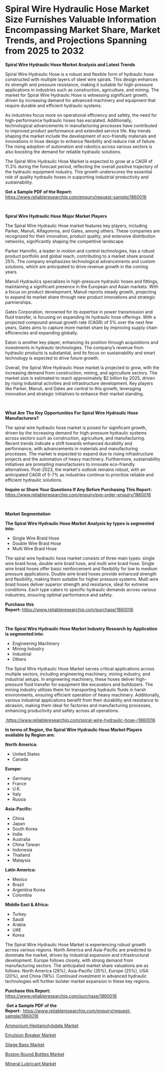 <p><h1>Spiral Wire Hydraulic Hose Market Size Furnishes Valuable Information Encompassing Market Share, Market Trends, and Projections Spanning from 2025 to 2032</h1></p><p><strong>Spiral Wire Hydraulic Hose Market Analysis and Latest Trends</strong></p>
<p><p>Spiral Wire Hydraulic Hose is a robust and flexible form of hydraulic hose constructed with multiple layers of steel wire spirals. This design enhances its strength and pressure resistance, making it suitable for high-pressure applications in industries such as construction, agriculture, and mining. The market for Spiral Wire Hydraulic Hose is witnessing significant growth, driven by increasing demand for advanced machinery and equipment that require durable and efficient hydraulic systems.</p><p>As industries focus more on operational efficiency and safety, the need for high-performance hydraulic hoses has escalated. Additionally, technological advancements in manufacturing processes have contributed to improved product performance and extended service life. Key trends shaping the market include the development of eco-friendly materials and innovations in hose design to enhance flexibility and reduce risk of failure. The rising adoption of automation and robotics across various sectors is also boosting the demand for reliable hydraulic solutions.</p><p>The Spiral Wire Hydraulic Hose Market is expected to grow at a CAGR of 11.3% during the forecast period, reflecting the overall positive trajectory of the hydraulic equipment industry. This growth underscores the essential role of quality hydraulic hoses in supporting industrial productivity and sustainability.</p></p>
<p><strong>Get a Sample PDF of the Report:&nbsp;</strong> <a href="https://www.reliableresearchiq.com/enquiry/request-sample/1860016?utm_campaign=1720&utm_medium=2&utm_source=Github&utm_content=ia&utm_term=30012025&utm_id=spiral-wire-hydraulic-hose">https://www.reliableresearchiq.com/enquiry/request-sample/1860016</a></p>
<p>&nbsp;</p>
<p><strong>Spiral Wire Hydraulic Hose Major Market Players</strong></p>
<p><p>The Spiral Wire Hydraulic Hose market features key players, including Parker, Manuli, Alfagomma, and Gates, among others. These companies are recognized for their innovation, product quality, and extensive distribution networks, significantly shaping the competitive landscape.</p><p>Parker Hannifin, a leader in motion and control technologies, has a robust product portfolio and global reach, contributing to a market share around 25%. The company emphasizes technological advancements and custom solutions, which are anticipated to drive revenue growth in the coming years.</p><p>Manuli Hydraulics specializes in high-pressure hydraulic hoses and fittings, maintaining a significant presence in the European and Asian markets. With a focus on product development, Manuli reports steady growth, projecting to expand its market share through new product innovations and strategic partnerships.</p><p>Gates Corporation, renowned for its expertise in power transmission and fluid transfer, is focusing on expanding its hydraulic hose offerings. With a projected compound annual growth rate (CAGR) of 5% over the next few years, Gates aims to capture more market share by improving supply chain efficiencies and expanding globally.</p><p>Eaton is another key player, enhancing its position through acquisitions and investments in hydraulic technologies. The company’s revenue from hydraulic products is substantial, and its focus on sustainability and smart technology is expected to drive future growth.</p><p>Overall, the Spiral Wire Hydraulic Hose market is projected to grow, with the increasing demand from construction, mining, and agriculture sectors. The market size is estimated to reach approximately $2 billion by 2025, driven by rising industrial activities and infrastructure development. Key players like Parker, Manuli, and Gates are central to this growth, leveraging innovation and strategic initiatives to enhance their market standing.</p></p>
<p>&nbsp;</p>
<p><strong>What Are The Key Opportunities For Spiral Wire Hydraulic Hose Manufacturers?</strong></p>
<p><p>The spiral wire hydraulic hose market is poised for significant growth, driven by the increasing demand for high-pressure hydraulic systems across sectors such as construction, agriculture, and manufacturing. Recent trends indicate a shift towards enhanced durability and performance, with advancements in materials and manufacturing processes. The market is expected to expand due to rising infrastructure projects and the automation of heavy machinery. Furthermore, sustainability initiatives are prompting manufacturers to innovate eco-friendly alternatives. Post-2023, the market's outlook remains robust, with an anticipated CAGR of 5-7% as industries continue to prioritize reliable and efficient hydraulic solutions.</p></p>
<p><strong>Inquire or Share Your Questions If Any Before Purchasing This Report:</strong> <a href="https://www.reliableresearchiq.com/enquiry/pre-order-enquiry/1860016?utm_campaign=1720&utm_medium=2&utm_source=Github&utm_content=ia&utm_term=30012025&utm_id=spiral-wire-hydraulic-hose">https://www.reliableresearchiq.com/enquiry/pre-order-enquiry/1860016</a></p>
<p>&nbsp;</p>
<p><strong>Market Segmentation</strong></p>
<p><strong>The Spiral Wire Hydraulic Hose Market Analysis by types is segmented into:</strong></p>
<p><ul><li>Single Wire Braid Hose</li><li>Double Wire Braid Hose</li><li>Multi Wire Braid Hose</li></ul></p>
<p><p>The spiral wire hydraulic hose market consists of three main types: single wire braid hose, double wire braid hose, and multi wire braid hose. Single wire braid hoses offer basic reinforcement and flexibility for low to medium pressure applications. Double wire braid hoses provide enhanced strength and flexibility, making them suitable for higher pressure systems. Multi wire braid hoses deliver superior strength and resistance, ideal for extreme conditions. Each type caters to specific hydraulic demands across various industries, ensuring optimal performance and safety.</p></p>
<p><strong>Purchase this Report:&nbsp;</strong><a href="https://www.reliableresearchiq.com/purchase/1860016?utm_campaign=1720&utm_medium=2&utm_source=Github&utm_content=ia&utm_term=30012025&utm_id=spiral-wire-hydraulic-hose">https://www.reliableresearchiq.com/purchase/1860016</a></p>
<p>&nbsp;</p>
<p><strong>The Spiral Wire Hydraulic Hose Market Industry Research by Application is segmented into:</strong></p>
<p><ul><li>Engineering Machinery</li><li>Mining Industry</li><li>Industrial</li><li>Others</li></ul></p>
<p><p>The Spiral Wire Hydraulic Hose Market serves critical applications across multiple sectors, including engineering machinery, mining industry, and industrial setups. In engineering machinery, these hoses deliver high-pressure fluid transfer for equipment like excavators and bulldozers. The mining industry utilizes them for transporting hydraulic fluids in harsh environments, ensuring efficient operation of heavy machinery. Additionally, various industrial applications benefit from their durability and resistance to abrasion, making them ideal for factories and manufacturing processes, enhancing productivity and safety across all operations.</p></p>
<p><a href="https://www.reliableresearchiq.com/spiral-wire-hydraulic-hose-r1860016?utm_campaign=1720&utm_medium=2&utm_source=Github&utm_content=ia&utm_term=30012025&utm_id=spiral-wire-hydraulic-hose">&nbsp;https://www.reliableresearchiq.com/spiral-wire-hydraulic-hose-r1860016</a></p>
<p><strong>In terms of Region, the Spiral Wire Hydraulic Hose Market Players available by Region are:</strong></p>
<p>
    <p> <strong> North America: </strong>
        <ul>
            <li>United States</li>
            <li>Canada</li>
        </ul>
        </p> 
    <p> <strong> Europe: </strong>
        <ul>
            <li>Germany</li>
            <li>France</li>
            <li>U.K.</li>
            <li>Italy</li>
            <li>Russia</li>
        </ul>
        </p> 
    <p> <strong> Asia-Pacific: </strong>
        <ul>
            <li>China</li>
            <li>Japan</li>
            <li>South Korea</li>
            <li>India</li>
            <li>Australia</li>
            <li>China Taiwan</li>
            <li>Indonesia</li>
            <li>Thailand</li>
            <li>Malaysia</li>
        </ul>
        </p> 
    <p> <strong> Latin America: </strong>
        <ul>
            <li>Mexico</li>
            <li>Brazil</li>
            <li>Argentina Korea</li>
            <li>Colombia</li>
        </ul>
        </p> 
    <p> <strong> Middle East & Africa: </strong>
        <ul>
            <li>Turkey</li>
            <li>Saudi</li>
            <li>Arabia</li>
            <li>UAE</li>
            <li>Korea</li>
        </ul>
    </p>
    </p>
<p><p>The Spiral Wire Hydraulic Hose Market is experiencing robust growth across various regions. North America and Asia-Pacific are predicted to dominate the market, driven by industrial expansion and infrastructural development. Europe follows closely, with strong demand from manufacturing sectors. The anticipated market share valuations are as follows: North America (28%), Asia-Pacific (35%), Europe (25%), USA (20%), and China (18%). Continued investment in advanced hydraulic technologies will further bolster market expansion in these key regions.</p></p>
<p><strong>Purchase this Report: </strong><a href="https://www.reliableresearchiq.com/purchase/1860016?utm_campaign=1720&utm_medium=2&utm_source=Github&utm_content=ia&utm_term=30012025&utm_id=spiral-wire-hydraulic-hose">https://www.reliableresearchiq.com/purchase/1860016</a></p>
<p>&nbsp;<strong>Get a Sample PDF of the Report:&nbsp;&nbsp;</strong><a href="https://www.reliableresearchiq.com/enquiry/request-sample/1860016?utm_campaign=1720&utm_medium=2&utm_source=Github&utm_content=ia&utm_term=30012025&utm_id=spiral-wire-hydraulic-hose">https://www.reliableresearchiq.com/enquiry/request-sample/1860016</a></p>
<p><strong></strong></p>
<p><p><a href="https://github.com/hartsockdonnette82/Market-Research-Report-List-1/blob/main/ammonium-heptamolybdate-market.md?utm_campaign=1720&utm_medium=2&utm_source=Github&utm_content=ia&utm_term=30012025&utm_id=spiral-wire-hydraulic-hose">Ammonium Heptamolybdate Market</a></p><p><a href="https://github.com/risingtrista99259/Market-Research-Report-List-1/blob/main/emulsion-breaker-market.md?utm_campaign=1720&utm_medium=2&utm_source=Github&utm_content=ia&utm_term=30012025&utm_id=spiral-wire-hydraulic-hose">Emulsion Breaker Market</a></p><p><a href="https://github.com/dmitriyvo6rog/Market-Research-Report-List-1/blob/main/silage-bags-market.md?utm_campaign=1720&utm_medium=2&utm_source=Github&utm_content=ia&utm_term=30012025&utm_id=spiral-wire-hydraulic-hose">Silage Bags Market</a></p><p><a href="https://github.com/jawelling7979/Market-Research-Report-List-1/blob/main/boston-round-bottles-market.md?utm_campaign=1720&utm_medium=2&utm_source=Github&utm_content=ia&utm_term=30012025&utm_id=spiral-wire-hydraulic-hose">Boston Round Bottles Market</a></p><p><a href="https://github.com/birnbaumbulah0/Market-Research-Report-List-1/blob/main/mineral-lubricant-market.md?utm_campaign=1720&utm_medium=2&utm_source=Github&utm_content=ia&utm_term=30012025&utm_id=spiral-wire-hydraulic-hose">Mineral Lubricant Market</a></p></p>